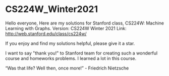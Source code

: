 # CS224W_Winter2021
Hello everyone,
Here are my solutions for Stanford class, CS224W: Machine Learning with Graphs.
Version: CS224W Winter 2021
Link: http://web.stanford.edu/class/cs224w/

If you enjoy and find my solutions helpful, please give it a star.

I want to say "thank you!" to Stanford team for creating such a wonderful course
and homeworks problems.
I learned a lot in this course.

“Was that life? Well then, once more!” - Friedrich Nietzsche

